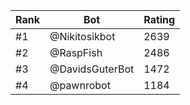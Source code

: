 Rank|Bot|Rating
---|---|---
#1|@Nikitosikbot|2639
#2|@RaspFish|2486
#3|@DavidsGuterBot|1472
#4|@pawnrobot|1184
